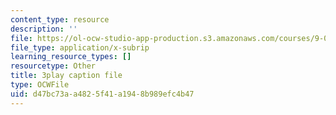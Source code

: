 ```yaml
---
content_type: resource
description: ''
file: https://ol-ocw-studio-app-production.s3.amazonaws.com/courses/9-04-sensory-systems-fall-2013/d47bc73aa4825f41a1948b989efc4b47_ezBuTFbF5Gs.vtt
file_type: application/x-subrip
learning_resource_types: []
resourcetype: Other
title: 3play caption file
type: OCWFile
uid: d47bc73a-a482-5f41-a194-8b989efc4b47
---
```


